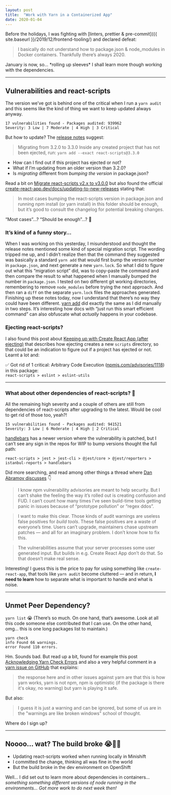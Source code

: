 ```yaml
---
layout: post
title:  "Work with Yarn in a Containerized App"
date: 2020-01-04
---
```


Before the holidays, I was fighting with [linters, prettier & pre-commit]({{ site.baseurl }}/2019/12/frontend-tooling/) and declared defeat:

> I basically do not understand how to package.json & node_modules in Docker containers. Thankfully there’s always 2020.

January is now, so… \*rolling up sleeves\* I shall learn more though working with the dependencies.

-------------------------------------

## Vulnerabilities and react-scripts

The version we’ve got is behind one of the critical when I run a `yarn audit` and this seems like the kind of thing we want to keep updated always anyway.

```
17 vulnerabilities found - Packages audited: 939962
Severity: 3 Low | 7 Moderate | 4 High | 3 Critical
```

But how to update? The [release notes](https://github.com/facebook/create-react-app/releases/tag/v3.3.0) suggest:

> Migrating from 3.2.0 to 3.3.0
> Inside any created project that has not been ejected, run:
`yarn add --exact react-scripts@3.3.0`

* How can I find out if this project has ejected or not?
* What if I’m updating from an older version than 3.2.0?
* Is _migrating_ different from _bumping the version_ in package.json?

Read a bit on [Migrate react-scripts v2.x to v3.0.0](https://medium.com/@TechMagic/migrate-react-scripts-v2-x-to-v3-0-0-17134a7ecc66) but also found the official [create-react-app.dev/docs/updating-to-new-releases](https://create-react-app.dev/docs/updating-to-new-releases) stating that:

> In most cases bumping the react-scripts version in package.json and running npm install (or yarn install) in this folder should be enough, but it’s good to consult the changelog for potential breaking changes.

“Most cases”…? “Should be enough”…? 🤔

### It’s kind of a funny story…

When I was working on this yesterday, I misunderstood and thought the release notes mentioned some kind of special migration script. The wording tripped me up, and I didn’t realize then that the command they suggested was basically a standard `yarn add` that would first bump the version number in `package.json`, and next generate a new `yarn.lock`. So what I did to figure out what this “migration script” did, was to copy-paste the command and then compare the result to what happened when I manually bumped the number in `package.json`. I tested on two different git working directories, remembering to remove `node_modules` before trying the next approach. And then ran a `diff` on the separate `yarn.lock` files the approaches generated. Finishing up these notes today, now I understand that there’s no way they could have been different. [yarn add](https://yarnpkg.com/lang/en/docs/cli/add/) did exactly the same as I did manually in two steps. It’s interesting how docs with “just run this smart efficient command” can also obfuscate what _actually_ happens in your codebase.

### Ejecting react-scripts?

I also found this post about [Keeping up with Create React App (after ejecting)](https://www.breathelife.com/keeping-up-with-create-react-app-after-ejecting) that describes how ejecting creates a new `scripts` directory, so that could be an indication to figure out if a project has ejected or not. Learnt a lot and:

✅ Got rid of 1 critical: Arbitrary Code Execution ([npmjs.com/advisories/1118](https://www.npmjs.com/advisories/1118)) in this package: <br>`react-scripts > eslint > eslint-utils`

---

### What about other dependencies of react-scripts? 🤔

All the remaining high severity and a couple of others are still from dependencies of react-scripts after upgrading to the latest. Would be cool to get rid of those too, yeah?!

```
15 vulnerabilities found - Packages audited: 941521
Severity: 3 Low | 6 Moderate | 4 High | 2 Critical
```

[handlebars](https://www.npmjs.com/package/handlebars) has a newer version where the vulnerability is patched, but I can’t see any sign in the repos for WIP to bump versions thought the full path:

`react-scripts > jest > jest-cli > @jest/core > @jest/reporters > istanbul-reports > handlebars`

Did more searching, and read among other things a thread where [Dan Abramov discusses](https://twitter.com/dan_abramov/status/1149795615880011778) 👇

> I know npm vulnerability advisories are meant to help security. But I can’t shake the feeling the way it’s rolled out is creating confusion and FUD. I can’t count how many times I’ve seen build-time tools getting panic in issues because of “prototype pollution” or “regex ddos”.

> I want to make this clear. Those kinds of audit warnings are useless false positives for *build tools*. These false positives are a waste of everyone’s time. Users can’t upgrade, maintainers chase upstream patches — and all for an imaginary problem. I don’t know how to fix this.

> The vulnerabilities assume that your server processes some user generated input. But builds in e.g. Create React App don’t do that. So that doesn’t make real sense.

Interesting! I guess this is the price to pay for using something like `create-react-app`, that tools like `yarn audit` become cluttered — and in return, **I need to learn** how to separate what is important to handle and what is noise.

----------------------------------------------------------------------------------------

## Unmet Peer Dependency?

`yarn list` 😭 (There’s so much. On one hand, that’s awesome. Look at all this code someone else contributed that I can use. On the other hand, omg… this is one long packages list to maintain.)

```
yarn check
info Found 66 warnings.
error Found 110 errors.
```

Hm. Sounds bad. But read up a bit, found for example this post [Acknowledging Yarn Check Errors](https://medium.com/tomincode/acknowledging-yarn-check-errors-10f2ce7da4f6) and also a very helpful comment in a [yarn issue on GitHub](https://github.com/yarnpkg/yarn/issues/5347#issuecomment-463038189) that explains:

> the response here and in other issues against yarn are that this is how yarn works, yarn is not npm, npm is optimistic (if the package is there it's okay, no warning) but yarn is playing it safe.

But also:

> I guess it is just a warning and can be ignored, but some of us are in the "warnings are like broken windows" school of thought.

Where do I sign up?

----------------------------------------------------------------------------------------

## Noooo… wat? The build broke 😭🤨🤔

* Updating react-scripts worked when running locally in Minishift
* I committed the change, thinking all was fine in the world
* But the build broke in the dev environment on OpenShift

Well… I did set out to learn more about dependencies in containers… _something something different versions of node running in the environments… Got more work to do next week then!_
